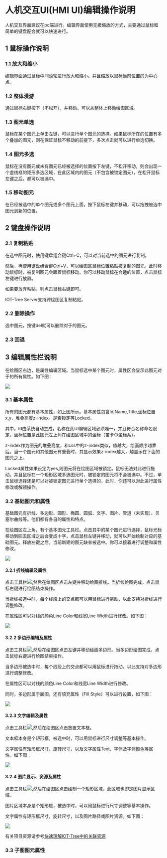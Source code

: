 人机交互UI(HMI UI)编辑操作说明
==

人机交互界面建议在pc端进行。编辑界面使用无极缩放的方式，主要通过鼠标和简单的键盘配合就可以快速进行。

## 1 鼠标操作说明

### 1.1 放大和缩小

编辑界面通过鼠标中间滚轮进行放大和缩小。并且缩放以鼠标当前位置的为中心点。

### 1.2 整体漫游

通过鼠标右键按下（不松开），并移动。可以从整体上移动绘图区域。

### 1.3 图元单选

鼠标在某个图元上单击左键，可以进行单个图元的选择。如果鼠标所在的位置有多个叠加的图元，则在保证鼠标不移动的前提下，多次点击就可以进行单选切换。

### 1.4 图元多选

鼠标在没有图元或未有图元已经被选择的位置按下左键，不松开移动，则会出现一个虚线框的矩形多选区域，在此区域内的图元（不包含被锁定图元），在松开鼠标左键之后，都可以被选中。

### 1.5 移动图元

在已经被选中的单个图元或多个图元上面，按下鼠标左键并移动，可以拖拽被选中图元到新的位置。

## 2 键盘操作说明

### 2.1 复制粘贴

在选中图元时，使用键盘组合键Ctrl+C，可以对当前选中的图元进行复制。

然后，再使用键盘组合键Ctrl+V，可以绘图区鼠标位置粘贴被复制的图元。此时移动鼠标时，被复制图元会跟着鼠标移动。你可以移动鼠标在合适的位置，点击鼠标左键进行放置。

如果要放弃粘贴，则点击鼠标右键即可。

IOT-Tree Server支持跨绘图区复制粘贴。

### 2.2 删除操作

选中图元，按键del就可以删除对于的图元。

### 2.3 回退

## 3 编辑属性栏说明

在绘图区右边，是属性编辑区域。当鼠标选中某个图元时，属性区会显示此图元对于的所有属性。如下图：

<img src="../img/hmi_prop1.png">

### 3.1 基本属性

所有的图元都有基本属性，如上图所示。基本属性包含Id,Name,Title,坐标位置x,y，堆叠高度z-index。是否锁定等Locked。

其中，Id由系统自动生成，名称在此UI编辑区域必须唯一，并且符合名称命名限定。坐标位置是此图元左上角在绘图区域中的坐标（笛卡尔坐标系）。

z-index作为图元的堆叠高度，和css中的z-index类似，值越大，绘画顺序越靠后。当一个图元和其他图元有重叠时，其显示效果z-index越大，越显示在下面的图元之上。

Locked属性如果设定为yes,则图元将在绘图区域被锁定。鼠标无法对此进行拖动。并且鼠标在一个矩形区域多选图元时，被锁定的图元将不会被选中。不过，单击鼠标选择还是可以对被锁定图元进行单个选择的，此时，你还可以对此进行属性修改或解锁操作。

### 3.2 基础图元和属性

基础图元有折线、多边形、圆形、椭圆、圆弧、文字、图片、管道（未实现）、贝塞尔曲线等。他们都有各自的属性和特点。

在绘图区左上角，有个基本图元工具栏。点击其中的某个图元进行选择，鼠标光标移动到回去区域之后会变成十字，点击鼠标左键并移动，就可以开始绘制对应的基础图元。释放左键之后，当前新建的图元缺省被选中。你可以接着进行调整和属性修改。

<img src="../img/hmi_basic1.png">

#### 3.2.1 折线编辑及属性

点击工具栏<img src="../img/hmi_basic_zln.png">,然后在绘图区点击左键并移动绘画折线。当折线绘图完成，点击鼠标右键进行绘图结束操作。

当折线被选中时，每个线段上的交点都可以用鼠标进行拖动，以此支持对折线进行调整修改。

在属性区可以对线的颜色Line Color和线宽Line Width进行修改。如下图：

<img src="../img/hmi_basic_zln1.png">


#### 3.2.2 多边形编辑及属性

点击工具栏<img src="../img/hmi_basic_py.png">,然后在绘图区点击左键并移动绘画多边形。当多边形绘图完成，点击鼠标右键进行绘图结束操作。

当多边形被选中时，每个线段上的交点都可以用鼠标进行拖动，以此支持对多边形进行调整修改。

在属性区可以对线的颜色Line Color和线宽Line Width进行修改。

同时，多边形属于面图，还有填充属性（Fill Style）可以进行设置，如下图：

<img src="../img/hmi_basic_py1.png">

#### 3.2.3 文字编辑及属性

点击工具栏<img src="../img/hmi_basic_txt.png">,然后在绘图区点击放置文本框。

文本框本身是个矩形框，被选中时，可以用鼠标进行尺寸调整等基本操作。

文字属性有矩形框尺寸，旋转尺寸，以及文字属性Text、字体及字体颜色等属性。如下图：

<img src="../img/hmi_basic_txt1.png">

#### 3.2.4 图片显示、资源及属性

点击工具栏<img src="../img/hmi_basic_img.png">,然后在绘图区点击绘制一个矩形区域，此区域也即是图片显示区域。

图片区域本身是个矩形框，被选中时，可以用鼠标进行尺寸调整等基本操作。

文字属性有矩形框尺寸，旋转尺寸，以及图片路径或图片资源。如下图：

<img src="../img/hmi_basic_img1.png">

有关项目资源请参考[快速理解IOT-Tree中的关联资源][qn_res]

### 3.3 子图图元属性





[qn_res]: ./quick_know_res.md